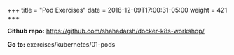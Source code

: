 +++
title = "Pod Exercises"
date = 2018-12-09T17:00:31-05:00
weight = 421
+++

**Github repo:** https://github.com/shahadarsh/docker-k8s-workshop/

**Go to:** exercises/kubernetes/01-pods
